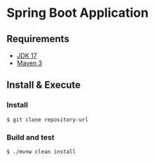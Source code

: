 # Spring Boot Application

<!-- [![Build Status](https://travis-ci.org/codecentric/springboot-sample-app.svg?branch=master)](https://travis-ci.org/codecentric/springboot-sample-app)
[![Coverage Status](https://coveralls.io/repos/github/codecentric/springboot-sample-app/badge.svg?branch=master)](https://coveralls.io/github/codecentric/springboot-sample-app?branch=master) -->


## Requirements

- [JDK 17](https://www.azul.com/downloads/?package=jdk)
- [Maven 3](https://maven.apache.org)

## Install & Execute

### Install

```shell
$ git clone repository-url
```


### Build and test
```shell
$ ./mvnw clean install
```
